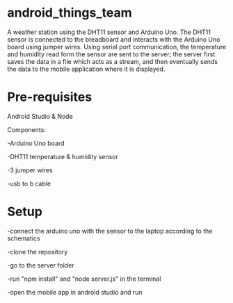# android_things_team
A weather station using the DHT11 sensor and Arduino Uno. The DHT11 sensor is connected to the breadboard and interacts with the Arduino Uno board using jumper wires. Using serial port communication, the temperature and humidity read form the sensor are sent to the server; the server first saves the data in a file which acts as a stream, and then eventually sends the data to the mobile application where it is displayed.

# Pre-requisites

Android Studio & Node 

Components:

  -Arduino Uno board
  
  -DHT11 temperature & humidity sensor
  
  -3 jumper wires
  
  -usb to b cable
  
# Setup
  -connect the arduino uno with the sensor to the laptop according to the schematics
  
  -clone the repository
  
  -go to the server folder
  
  -run "npm install" and "node server.js" in the terminal
  
  -open the mobile app in android studio and run
  
  
  
